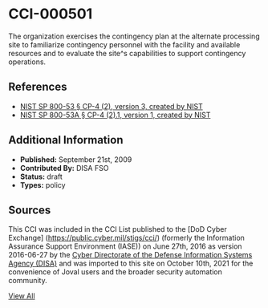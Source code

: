 # CCI-000501

The organization exercises the contingency plan at the alternate processing site to familiarize contingency personnel with the facility and available resources and to evaluate the site^s capabilities to support contingency operations.

## References ##

* [NIST SP 800-53 § CP-4 (2), version 3, created by NIST](http://csrc.nist.gov/publications/PubsSPs.html)
* [NIST SP 800-53A § CP-4 (2).1, version 1, created by NIST](http://csrc.nist.gov/publications/PubsSPs.html)


## Additional Information ##

* **Published:** September 21st, 2009
* **Contributed By:** DISA FSO
* **Status:** draft
* **Types:** policy

## Sources ##

This CCI was included in the CCI List published to the [DoD Cyber Exchange]
(https://public.cyber.mil/stigs/cci/) (formerly the Information Assurance Support Environment
(IASE)) on June 27th, 2016 as version 2016-06-27 by the [Cyber Directorate of the Defense 
Information Systems Agency (DISA)](https://public.cyber.mil/about-cyber/) and was imported to 
this site on October 10th, 2021 for the convenience of Joval users and the broader security automation community.

[View All](../README.md)
